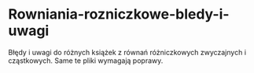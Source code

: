 # Rowniania-rozniczkowe-bledy-i-uwagi
Błędy i uwagi do różnych książek z równań różniczkowych zwyczajnych i cząstkowych. Same te pliki wymagają poprawy.
